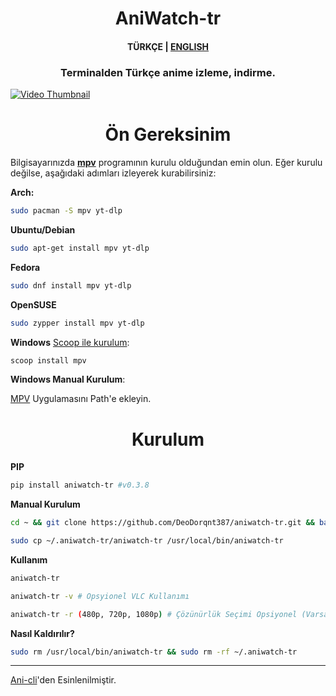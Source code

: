 <h1 align="center">
<strong> AniWatch-tr </strong>
</h1>

<h4 align="center">
TÜRKÇE | <a href="https://github.com/DeoDorqnt387/aniwatch-tr/blob/main/eng.md">ENGLISH</a>
</h4>

<h3 align="center">
    Terminalden Türkçe anime izleme, indirme.
</h3>

[![Video Thumbnail](https://github.com/user-attachments/assets/311a0f45-91f9-44dc-827a-47a623876d86)](https://github.com/user-attachments/assets/311a0f45-91f9-44dc-827a-47a623876d86)

<h1 align="center">
    <b>Ön Gereksinim</b>
</h1>

Bilgisayarınızda [**mpv**](https://github.com/mpv-player/mpv) programının kurulu olduğundan emin olun. Eğer kurulu değilse, aşağıdaki adımları izleyerek kurabilirsiniz:

**Arch:**
```bash
sudo pacman -S mpv yt-dlp
```
**Ubuntu/Debian**
```bash
sudo apt-get install mpv yt-dlp
```
**Fedora**
```bash
sudo dnf install mpv yt-dlp
```
**OpenSUSE**
```bash
sudo zypper install mpv yt-dlp
```
**Windows**
 [Scoop ile kurulum](https://adamtheautomator.com/scoop-windows/):
```bash
scoop install mpv
```
**Windows Manual Kurulum**:

[MPV](https://github.com/shinchiro/mpv-winbuild-cmake/releases) Uygulamasını Path'e ekleyin.

<h1 align="center">
    <b>Kurulum</b>
</h1>

**PIP**
```bash
pip install aniwatch-tr #v0.3.8
```

**Manual Kurulum**
```bash
cd ~ && git clone https://github.com/DeoDorqnt387/aniwatch-tr.git && bash aniwatch-tr/install.sh
```
```bash
sudo cp ~/.aniwatch-tr/aniwatch-tr /usr/local/bin/aniwatch-tr
```
**Kullanım**
```bash
aniwatch-tr
```
```bash
aniwatch-tr -v # Opsyionel VLC Kullanımı
```
```bash
aniwatch-tr -r (480p, 720p, 1080p) # Çözünürlük Seçimi Opsiyonel (Varsayılan En Yüksek Çözünürlük)
```
**Nasıl Kaldırılır?**
```bash
sudo rm /usr/local/bin/aniwatch-tr && sudo rm -rf ~/.aniwatch-tr
```

<hr>

[Ani-cli](https://github.com/pystardust/ani-cli)'den Esinlenilmiştir.
